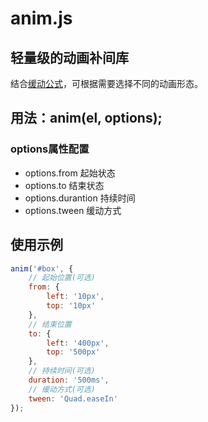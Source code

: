 # anim.js
## 轻量级的动画补间库

结合[缓动公式](https://github.com/zhangxinxu/Tween/blob/master/tween.js)，可根据需要选择不同的动画形态。

## 用法：anim(el, options);
### options属性配置
+ options.from 起始状态
+ options.to 结束状态
+ options.durantion 持续时间
+ options.tween 缓动方式


## 使用示例
```javascript
anim('#box', {
	// 起始位置(可选)
	from: {
		left: '10px',
		top: '10px'
	},
	// 结束位置
	to: {
		left: '400px',
		top: '500px'
	},
	// 持续时间(可选)
	duration: '500ms',
	// 缓动方式(可选)
	tween: 'Quad.easeIn'
});
```
